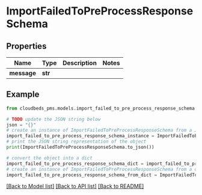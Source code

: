 # ImportFailedToPreProcessResponseSchema


## Properties

Name | Type | Description | Notes
------------ | ------------- | ------------- | -------------
**message** | **str** |  | 

## Example

```python
from cloudbeds_pms.models.import_failed_to_pre_process_response_schema import ImportFailedToPreProcessResponseSchema

# TODO update the JSON string below
json = "{}"
# create an instance of ImportFailedToPreProcessResponseSchema from a JSON string
import_failed_to_pre_process_response_schema_instance = ImportFailedToPreProcessResponseSchema.from_json(json)
# print the JSON string representation of the object
print(ImportFailedToPreProcessResponseSchema.to_json())

# convert the object into a dict
import_failed_to_pre_process_response_schema_dict = import_failed_to_pre_process_response_schema_instance.to_dict()
# create an instance of ImportFailedToPreProcessResponseSchema from a dict
import_failed_to_pre_process_response_schema_from_dict = ImportFailedToPreProcessResponseSchema.from_dict(import_failed_to_pre_process_response_schema_dict)
```
[[Back to Model list]](../README.md#documentation-for-models) [[Back to API list]](../README.md#documentation-for-api-endpoints) [[Back to README]](../README.md)


